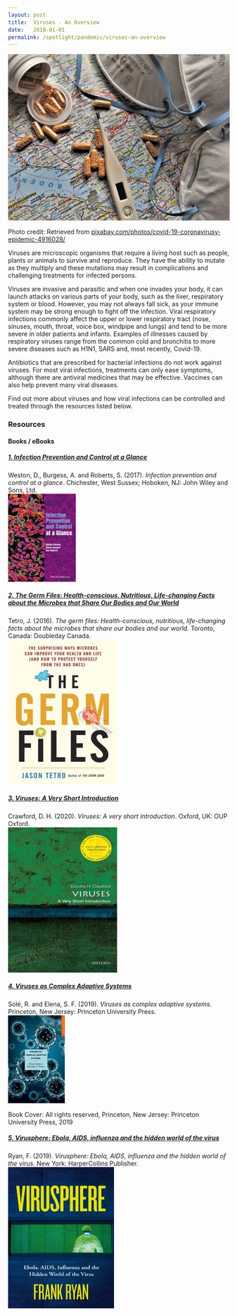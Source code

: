 ```yaml
---
layout: post
title:  Viruses - An Overview 
date:   2018-01-01
permalink: /spotlight/pandemic/viruses-an-overview
---
```

<img src="/images/NL-1-overview.jpg">
<p style="font-size="8pt">Photo credit: Retrieved from <a href="https://pixabay.com/photos/covid-19-coronavirusy-epidemic-4916028/">pixabay.com/photos/covid-19-coronavirusy-epidemic-4916028/</a></p>
<p>Viruses are microscopic organisms that require a living host such as people, plants or animals to survive and reproduce. They have the ability to mutate as they multiply and these mutations may result in complications and challenging treatments for infected persons.</p>
<p>Viruses are invasive and parasitic and when one invades your body, it can launch attacks on various parts of your body, such as the liver, respiratory system or blood. However, you may not always fall sick, as your immune system may be strong enough to fight off the infection. Viral respiratory infections commonly affect the upper or lower respiratory tract (nose, sinuses, mouth, throat, voice box, windpipe and lungs) and tend to be more severe in older patients and infants. Examples of illnesses caused by respiratory viruses range from the common cold and bronchitis to more severe diseases such as H1N1, SARS and, most recently, Covid-19.</p>
<p>Antibiotics that are prescribed for bacterial infections do not work against viruses. For most viral infections, treatments can only ease symptoms, although there are antiviral medicines that may be effective. Vaccines can also help prevent many viral diseases.</p>
<p>Find out more about viruses and how viral infections can be controlled and treated through the resources listed below.</p>

<h3>Resources</h3>
<h4>Books / eBooks</h4>
<a href="https://eservice.nlb.gov.sg/item_holding.aspx?bid=203111966"><h5>1. Infection Prevention and Control at a Glance</h5></a>
Weston, D., Burgess, A. and Roberts, S. (2017). <i>Infection prevention and control at a glance</i>. Chichester, West Sussex; Hoboken, NJ: John Wiley and Sons, Ltd.<br/>
<a href="https://eservice.nlb.gov.sg/item_holding.aspx?bid=203111966"><img src="/images/NL-1-infection-prevention.jpg"></a>
  
<a href="https://nlb.overdrive.com/media/2335196"><h5>2. The Germ Files: Health-conscious, Nutritious, Life-changing Facts about the Microbes that Share Our Bodies and Our World</h5></a>
Tetro, J. (2016). <i>The germ files: Health-conscious, nutritious, life-changing facts about the microbes that share our bodies and our world</i>. Toronto, Canada: Doubleday Canada.<br/>
<a href="https://nlb.overdrive.com/media/2335196"><img src="/images/NL-1-germ-files.jpg"></a>
 
<a href="https://nlb.overdrive.com/media/5279702"><h5>3. Viruses: A Very Short Introduction</h5></a>
Crawford, D. H. (2020). <i>Viruses: A very short introduction</i>. Oxford, UK: OUP Oxford.<br/>
<a href="https://nlb.overdrive.com/media/5279702"><img src="/images/NL-1-viruses-a-very-short-introduction.jpg"></a><br/>

<a href="https://eservice.nlb.gov.sg/item_holding.aspx?bid=203807831"><h5>4. Viruses as Complex Adaptive Systems</h5></a>
Solé, R. and Elena, S. F. (2019). <i>Viruses as complex adaptive systems</i>. Princeton, New Jersey: Princeton University Press.<br/>
<a href="https://eservice.nlb.gov.sg/item_holding.aspx?bid=203807831"><img src="/images/NL-1-viruses-as-complex-adaptive-systems.jpg"></a><br/>
<div style="font-size="8pt">Book Cover: All rights reserved, Princeton, New Jersey: Princeton University Press, 2019 </div>

<a href="https://nlb.overdrive.com/media/4281456"><h5>5. Virusphere: Ebola, AIDS, influenza and the hidden world of the virus</h5></a>
Ryan, F. (2019). <i>Virusphere: Ebola, AIDS, influenza and the hidden world of the virus</i>. New York: HarperCollins Publisher.<br/>
<a href="https://nlb.overdrive.com/media/4281456"><img src="/images/NL-1-virusphere.jpg"></a>
